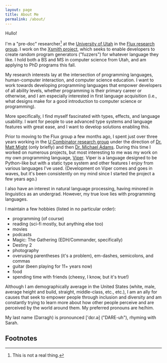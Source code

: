 ```yaml
---
layout: page
title: About Me
permalink: /about/
---
```


Hullo!

I'm a "pre-doc" researcher[^pre-doc] at the
[University of Utah](https://www.utah.edu) in the [Flux research group](https://www.flux.utah.edu).
I work on the [Xsmith project](https://www.flux.utah.edu/project/xsmith), which
seeks to enable developers to create random program generators ("fuzzers") for
whatever language they like. I hold both a BS and MS in computer science from
Utah, and am applying to PhD programs this fall.

My research interests lay at the intersection of programming languages,
human-computer interaction, and computer science education. I want to work
towards developing programming languages that empower developers of all ability
levels, whether programming is their primary career or otherwise, and I am
especially interested in first language acquisition (i.e., what designs make
for a good introduction to computer science or programming).

More specifically, I find myself fascinated with types, effects, and language
usability. I want for people to use advanced type systems and language features
with great ease, and I want to develop solutions enabling this.

Prior to moving to the Flux group a few months ago, I spent just over three
years working in the [U Combinator research group](https://www.ucombinator.org)
under the direction of [Dr. Matt Might](http://matt.might.net) (only briefly)
and then [Dr. Michael Adams](https://michaeldadams.org). During this time I
worked on numerous projects, but most interesting to me was my work on my own
programming language, [Viper](https://github.com/pdarragh/Viper). Viper is a
language designed to be Python-like but with a static type system and other
features I enjoy from various languages I've used. (Development on Viper comes
and goes in waves, but it's been consistently on my mind since I started the
project a few years ago.)

I also have an interest in natural language processing, having minored in
linguistics as an undergrad. However, my true love lies with programming
languages.

I maintain a few hobbies (listed in no particular order):

- programming (of course)
- reading (sci-fi mostly, but anything else too)
- movies
- podcasts
- Magic: The Gathering (EDH/Commander, specifically)
- Destiny 2
- photography
- overusing parentheses (it's a problem), em-dashes, semicolons, and commas
- guitar (been playing for 11+ years now)
- food
- spending time with friends (cheesy, I know, but it's true!)

Although I am demographically average in the United States (white, male, average
height and build, straight, middle-class, etc., etc.), I am an ally for causes
that seek to empower people through inclusion and diversity and am constantly
trying to learn more about how other people perceive and are perceived by the
world around them. My preferred pronouns are he/him.

My last name (Darragh) is pronounced ['dɛr.ə] ("DARE-uh"), rhyming with Sarah.

## Footnotes

[^pre-doc]: This is not a real thing.
